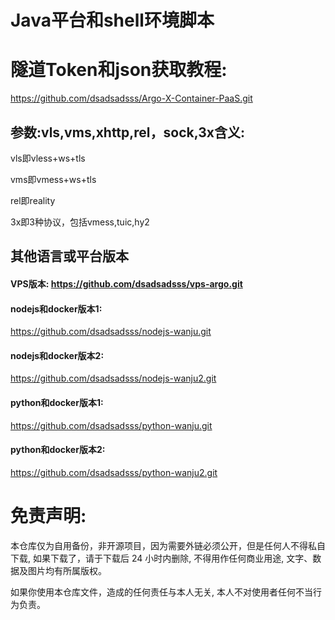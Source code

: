 # Java平台和shell环境脚本
# 隧道Token和json获取教程:

https://github.com/dsadsadsss/Argo-X-Container-PaaS.git

## 参数:vls,vms,xhttp,rel，sock,3x含义:

vls即vless+ws+tls

vms即vmess+ws+tls

rel即reality

3x即3种协议，包括vmess,tuic,hy2

## 其他语言或平台版本

#### VPS版本: https://github.com/dsadsadsss/vps-argo.git

#### nodejs和docker版本1:
https://github.com/dsadsadsss/nodejs-wanju.git

#### nodejs和docker版本2:
https://github.com/dsadsadsss/nodejs-wanju2.git

#### python和docker版本1:
https://github.com/dsadsadsss/python-wanju.git

#### python和docker版本2:
https://github.com/dsadsadsss/python-wanju2.git


# 免责声明:

本仓库仅为自用备份，非开源项目，因为需要外链必须公开，但是任何人不得私自下载, 如果下载了，请于下载后 24 小时内删除, 不得用作任何商业用途, 文字、数据及图片均有所属版权。 

如果你使用本仓库文件，造成的任何责任与本人无关, 本人不对使用者任何不当行为负责。
